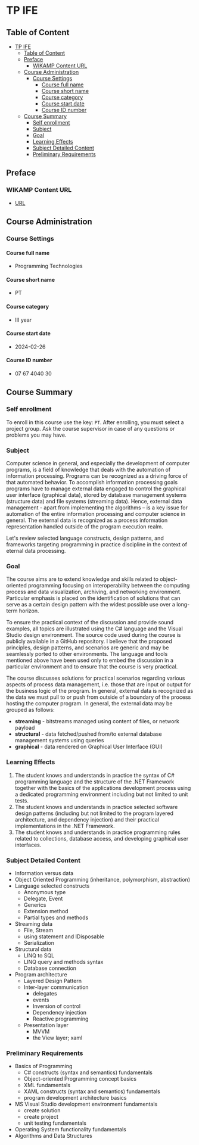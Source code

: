 # TP IFE

## Table of Content

- [TP IFE](#tp-ife)
  - [Table of Content](#table-of-content)
  - [Preface](#preface)
    - [WIKAMP Content URL](#wikamp-content-url)
  - [Course Administration](#course-administration)
    - [Course Settings](#course-settings)
      - [Course full name](#course-full-name)
      - [Course short name](#course-short-name)
      - [Course category](#course-category)
      - [Course start date](#course-start-date)
      - [Course ID number](#course-id-number)
  - [Course Summary](#course-summary)
    - [Self enrollment](#self-enrollment)
    - [Subject](#subject)
    - [Goal](#goal)
    - [Learning Effects](#learning-effects)
    - [Subject Detailed Content](#subject-detailed-content)
    - [Preliminary Requirements](#preliminary-requirements)

## Preface

### WIKAMP Content URL

- [URL](https://ife.edu.p.lodz.pl/course/view.php?id=224)

## Course Administration

### Course Settings

#### Course full name

- Programming Technologies

#### Course short name

- PT

#### Course category

- III year

#### Course start date

- 2024-02-26

#### Course ID number

- 07 67 4040 30

## Course Summary

### Self enrollment

To enroll in this course use the key: `PT`. After enrolling, you must select a project group. Ask the course supervisor in case of any questions or problems you may have.

### Subject

Computer science in general, and especially the development of computer programs, is a field of knowledge that deals with the automation of information processing. Programs can be recognized as a driving force of that automated behavior. To accomplish information processing goals programs have to manage external data engaged to control the graphical user interface (graphical data), stored by database management systems (structure data) and file systems (streaming data).  Hence, external data management - apart from implementing the algorithms – is a key issue for automation of the entire information processing and computer science in general. The external data is recognized as a process information representation handled outside of the program execution realm.

Let's review selected language constructs, design patterns, and frameworks targeting programming in practice discipline in the context of eternal data processing.

### Goal

The course aims are to extend knowledge and skills related to object-oriented programming focusing on interoperability between the computing process and data visualization, archiving, and networking environment. Particular emphasis is placed on the identification of solutions that can serve as a certain design pattern with the widest possible use over a long-term horizon.

To ensure the practical context of the discussion and provide sound examples, all topics are illustrated using the C# language and the Visual Studio design environment. The source code used during the course is publicly available in a GitHub repository. I believe that the proposed principles, design patterns, and scenarios are generic and may be seamlessly ported to other environments. The language and tools mentioned above have been used only to embed the discussion in a particular environment and to ensure that the course is very practical.

The course discusses solutions for practical scenarios regarding various aspects of process data management, i.e. those that are input or output for the business logic of the program. In general, external data is recognized as the data we must pull to or push from outside of a boundary of the process hosting the computer program. In general, the external data may be grouped as follows:

- **streaming** - bitstreams managed using content of files, or network payload
- **structural** - data fetched/pushed from/to external database management systems using queries
- **graphical** - data rendered on Graphical User Interface (GUI)

### Learning Effects

1. The student knows and understands in practice the syntax of C# programming language and the structure of the .NET Framework together with the basics of the applications development process using a dedicated programming environment including but not limited to unit tests.
1. The student knows and understands in practice selected software design patterns (including but not limited to the program layered architecture, and dependency injection) and their practical implementations in the .NET Framework.
1. The student knows and understands in practice programming rules related to collections, database access, and developing graphical user interfaces.

### Subject Detailed Content

- Information versus data
- Object Oriented Programming (inheritance, polymorphism, abstraction)
- Language selected constructs
  - Anonymous type
  - Delegate, Event
  - Generics
  - Extension method
  - Partial types and methods
- Streaming data
  - File, Stream
  - using statement and IDisposable
  - Serialization
- Structural data
  - LINQ to SQL
  - LINQ query and methods syntax
  - Database connection
- Program architecture
  - Layered Design Pattern
  - Inter-layer communication
    - delegates
    - events
    - Inversion of control
    - Dependency injection
    - Reactive programming
  - Presentation layer
    - MVVM
    - the View layer; xaml

### Preliminary Requirements

- Basics of Programming
  - C# constructs (syntax and semantics) fundamentals
  - Object-oriented Programming concept basics
  - XML fundamentals
  - XAML constructs (syntax and semantics) fundamentals
  - program development architecture basics
- MS Visual Studio development environment fundamentals
  - create solution
  - create project
  - unit testing  fundamentals
- Operating System functionality fundamentals
- Algorithms and Data Structures

